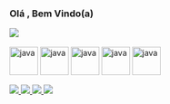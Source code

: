### Olá , Bem Vindo(a)

<div>
  <img  src ="https://github-readme-stats.vercel.app/api/top-langs/?username=anuraghazra&layout=compact&theme=github_dark" >
</div> 
<div style = "display: inline_block"><br>
            <img align = "center" alt = "java" height = "50" weigth = "40"src="https://cdn.jsdelivr.net/gh/devicons/devicon/icons/java/java-plain.svg"/>
            <img align = "center" alt = "java" height = "50" weigth = "40"src="https://cdn.jsdelivr.net/gh/devicons/devicon/icons/html5/html5-plain.svg"/>
            <img align = "center" alt = "java" height = "50" weigth = "40"src="https://cdn.jsdelivr.net/gh/devicons/devicon/icons/css3/css3-plain.svg"/>
            <img align = "center" alt = "java" height = "50" weigth = "40"src="https://cdn.jsdelivr.net/gh/devicons/devicon/icons/javascript/javascript-original.svg" />            
            <img align = "center" alt = "java" height = "50" weigth = "40"src="https://cdn.jsdelivr.net/gh/devicons/devicon/icons/kotlin/kotlin-original.svg" />          
            <!--<img align = "center" alt = "java" height = "50" weigth = "40"src="https://cdn.jsdelivr.net/gh/devicons/devicon/icons/android/android-plain.svg" />-->
</div>
<br>
<div> 
  <a href= "https://www.facebook.com/Lukaz.Luz/" target = "_blank">
  <img src = "https://img.shields.io/badge/Facebook-1877F2?style=for-the-badge&logo=facebook&logoColor=white">
  </a>
  <a href= "https://www.instagram.com/lukas.luuuz/" target = "_blank"> 
  <img src = "https://img.shields.io/badge/Instagram-E4405F?style=for-the-badge&logo=instagram&logoColor=white">
  </a>
  <a href= "https://www.linkedin.com/in/lucas-gabriel-2492101a3/" target = "_blank">
  <img src = "https://img.shields.io/badge/LinkedIn-0077B5?style=for-the-badge&logo=linkedin&logoColor=white">
  </a>
  <a href= "https://github.com/luk-z0" target = "_blank">
  <img src = "https://img.shields.io/badge/GitHub-100000?style=for-the-badge&logo=github&logoColor=white">  
  </a>
</div>
